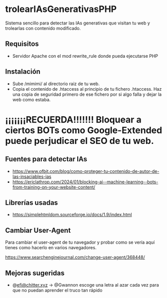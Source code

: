 # trolearIAsGenerativasPHP
Sistema sencillo para detectar las IAs generativas que visitan tu web y trolearlas con contenido modificado.

## Requisitos
* Servidor Apache con el mod rewrite_rule donde pueda ejecutarse PHP

## Instalación
* Sube /mimimi/ al directorio raiz de tu web.
* Copia el contenido de .htaccess al principio de tu fichero .htaccess. Haz una copia de seguridad primero de ese fichero por si algo falla y dejar la web como estaba.

# ¡¡¡¡¡¡¡RECUERDA!!!!!!! Bloquear a ciertos BOTs como Google-Extended puede perjudicar el SEO de tu web.

## Fuentes para detectar IAs
* https://www.ofbit.com/blog/como-proteger-tu-contenido-de-autor-de-las-insaciables-ias
* https://ericlathrop.com/2024/01/blocking-ai--machine-learning--bots-from-training-on-your-website-content/


## Librerías usadas
* https://simplehtmldom.sourceforge.io/docs/1.9/index.html

## Cambiar User-Agent
Para cambiar el user-agent de tu navegador y probar como se vería aquí tienes como hacerlo en varios navegadores.

https://www.searchenginejournal.com/change-user-agent/368448/

## Mejoras sugeridas
* @efi@chitter.xyz -> @Gwannon escoge una letra al azar cada vez para que no puedan aprender el truco tan rápido

